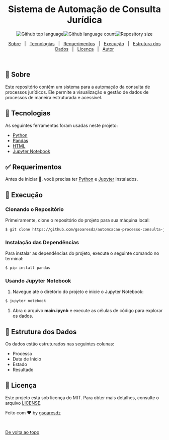 <h1 align="center">Sistema de Automação de Consulta Jurídica</h1><p align="center"><img alt="Github top language" src="https://img.shields.io/github/languages/top/gsoaresdz/automcacao-processo-consulta-juridica?color=56BEB8"><img alt="Github language count" src="https://img.shields.io/github/languages/count/gsoaresdz/automcacao-processo-consulta-juridica?color=56BEB8"><img alt="Repository size" src="https://img.shields.io/github/repo-size/gsoaresdz/automcacao-processo-consulta-juridica?color=56BEB8"></p><p align="center"><a href="#dart-sobre">Sobre</a> &#xa0; | &#xa0;
  <a href="#rocket-tecnologias">Tecnologias</a> &#xa0; | &#xa0;
  <a href="#white_check_mark-requerimentos">Requerimentos</a> &#xa0; | &#xa0;
  <a href="#checkered_flag-execução">Execução</a> &#xa0; | &#xa0;
  <a href="#memo-estrutura-dos-dados">Estrutura dos Dados</a> &#xa0; | &#xa0;
  <a href="#memo-licença">Licença</a> &#xa0; | &#xa0;
  <a href="https://github.com/gsoaresdz" target="_blank">Autor</a></p><br>
  
## **:dart: Sobre**

Este repositório contém um sistema para a automação da consulta de processos jurídicos. Ele permite a visualização e gestão de dados de processos de maneira estruturada e acessível.

## **:rocket: Tecnologias**

As seguintes ferramentas foram usadas neste projeto:

- [Python](https://www.python.org/)
- [Pandas](https://pandas.pydata.org/)
- [HTML](https://developer.mozilla.org/en-US/docs/Web/HTML)
- [Jupyter Notebook](https://jupyter.org/)

## **:white_check_mark: Requerimentos**

Antes de iniciar :checkered_flag:, você precisa ter [Python](https://www.python.org/downloads/) e [Jupyter](https://jupyter.org/install) instalados.

## **:checkered_flag: Execução**

### Clonando o Repositório

Primeiramente, clone o repositório do projeto para sua máquina local:

```bash
$ git clone https://github.com/gsoaresdz/automcacao-processo-consulta-juridica.git
```

### Instalação das Dependências

Para instalar as dependências do projeto, execute o seguinte comando no terminal:

```bash
$ pip install pandas
```

### Usando Jupyter Notebook

1. Navegue até o diretório do projeto e inicie o Jupyter Notebook:

```bash
$ jupyter notebook
```

1. Abra o arquivo **main.ipynb** e execute as células de código para explorar os dados.

## **:memo: Estrutura dos Dados**

Os dados estão estruturados nas seguintes colunas:

- Processo
- Data de Início
- Estado
- Resultado

## **:memo: Licença**

Este projeto está sob licença do MIT. Para obter mais detalhes, consulte o arquivo [LICENSE](LICENSE).

Feito com :heart: by <a href="https://github.com/gsoaresdz" target="_blank">gsoaresdz</a>

&#xa0;

<a href="#top">De volta ao topo</a>
